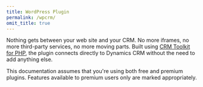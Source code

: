```yaml
---
title: WordPress Plugin
permalink: /wpcrm/
omit_title: true
---
```


Nothing gets between your web site and your CRM. No more iframes, no more third-party services, no more moving parts. Built using [CRM Toolkit for PHP](https://github.com/AlexaCRM/php-crm-toolkit), the plugin connects directly to Dynamics CRM without the need to add anything else.

This documentation assumes that you're using both free and premium plugins. Features available to premium users only are marked appropriately. 
